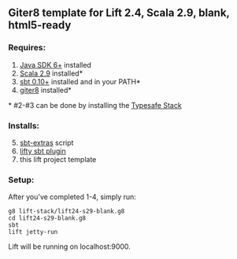 ## Giter8 template for Lift 2.4, Scala 2.9, blank, html5-ready

### Requires:

1.  [Java SDK 6+][1] installed
2.  [Scala 2.9][2] installed\*
3.  [sbt 0.10+][3] installed and in your PATH\*
4.  [giter8][4] installed\*

\* #2-#3 can be done by installing the [Typesafe Stack][8]

### Installs:

5.  [sbt-extras][5] script 
6.  [lifty sbt plugin][6]
7.  this lift project template

### Setup:

After you've completed 1-4, simply run:

    g8 lift-stack/lift24-s29-blank.g8
    cd lift24-s29-blank.g8
    sbt
    lift jetty-run

Lift will be running on localhost:9000.

[1]:  http://oracle.com/java 
[2]:  http://www.scala-lang.org/downloads 
[3]:  https://github.com/harrah/xsbt/ 
[4]:  https://github.com/n8han/giter8 
[5]:  https://github.com/paulp/sbt-extras
[6]:  https://github.com/Lifty/lifty 

[8]:  http://typesafe.com/stack/download 

